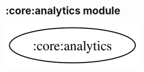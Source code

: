 # :core:analytics module

![Dependency graph](../../docs/images/graphs/dep_graph_core_analytics.svg)
